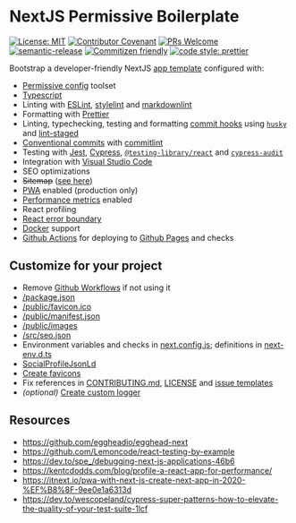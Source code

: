 # NextJS Permissive Boilerplate

[![License: MIT](https://img.shields.io/badge/License-MIT-yellow.svg)](https://opensource.org/licenses/MIT)
[![Contributor Covenant](https://img.shields.io/badge/Contributor%20Covenant-v2.0%20adopted-ff69b4.svg)](CODE_OF_CONDUCT.md)
[![PRs Welcome](https://img.shields.io/badge/PRs-welcome-brightgreen.svg?style=flat-square)](http://makeapullrequest.com)
[![semantic-release](https://img.shields.io/badge/%20%20%F0%9F%93%A6%F0%9F%9A%80-semantic--release-e10079.svg?style=flat-square)](https://github.com/semantic-release/semantic-release)
[![Commitizen friendly](https://img.shields.io/badge/commitizen-friendly-brightgreen.svg)](http://commitizen.github.io/cz-cli/)
[![code style: prettier](https://img.shields.io/badge/code_style-prettier-ff69b4.svg?style=flat-square)](https://github.com/prettier/prettier)

Bootstrap a developer-friendly NextJS [app template](https://github.blog/2019-06-06-generate-new-repositories-with-repository-templates/) configured with:

- [Permissive config](https://github.com/katawaredev/config) toolset
- [Typescript](https://www.typescriptlang.org/)
- Linting with [ESLint](https://eslint.org/), [stylelint](https://stylelint.io/) and [markdownlint](https://github.com/DavidAnson/markdownlint)
- Formatting with [Prettier](https://prettier.io/)
- Linting, typechecking, testing and formatting [commit hooks](https://git-scm.com/book/en/v2/Customizing-Git-Git-Hooks) using [`husky`](https://github.com/typicode/husky) and [lint-staged](https://github.com/okonet/lint-staged)
- [Conventional commits](https://www.conventionalcommits.org/) with [commitlint](https://commitlint.js.org/)
- Testing with [Jest](https://jestjs.io/), [Cypress](https://www.cypress.io/), [`@testing-library/react`](https://testing-library.com/docs/react-testing-library/intro) and [`cypress-audit`](https://github.com/mfrachet/cypress-audit)
- Integration with [Visual Studio Code](https://code.visualstudio.com/)
- SEO optimizations
- ~~Sitemap~~ ([see here](https://github.com/vercel/next.js/issues/15508))
- [PWA](https://web.dev/progressive-web-apps/) enabled (production only)
- [Performance metrics](https://nextjs.org/docs/advanced-features/measuring-performance) enabled
- React profiling
- [React error boundary](https://github.com/bvaughn/react-error-boundary)
- [Docker](https://www.docker.com/) support
- [Github Actions](https://github.com/features/actions) for deploying to [Github Pages](https://pages.github.com/) and checks

## Customize for your project

- Remove [Github Workflows](.github/workflow) if not using it
- [/package.json](package.json)
- [/public/favicon.ico](public/favicon.ico)
- [/public/manifest.json](public/manifest.json)
- [/public/images](public/images)
- [/src/seo.json](src/seo.json)
- Environment variables and checks in [next.config.js](next.config.js); definitions in [next-env.d.ts](next-env.d.ts)
- [SocialProfileJsonLd](src/pages/_app.tsx)
- [Create favicons](https://www.favicon-generator.org/)
- Fix references in [CONTRIBUTING.md](CONTRIBUTING.md), [LICENSE](LICENSE) and [issue templates](.github)
- _(optional)_ [Create custom logger](src/utils/logger.ts)

## Resources

- <https://github.com/eggheadio/egghead-next>
- <https://github.com/Lemoncode/react-testing-by-example>
- <https://dev.to/spe_/debugging-next-js-applications-46b6>
- <https://kentcdodds.com/blog/profile-a-react-app-for-performance/>
- <https://itnext.io/pwa-with-next-js-create-next-app-in-2020-%EF%B8%8F-9ee0e1a6313d>
- <https://dev.to/wescopeland/cypress-super-patterns-how-to-elevate-the-quality-of-your-test-suite-1lcf>

